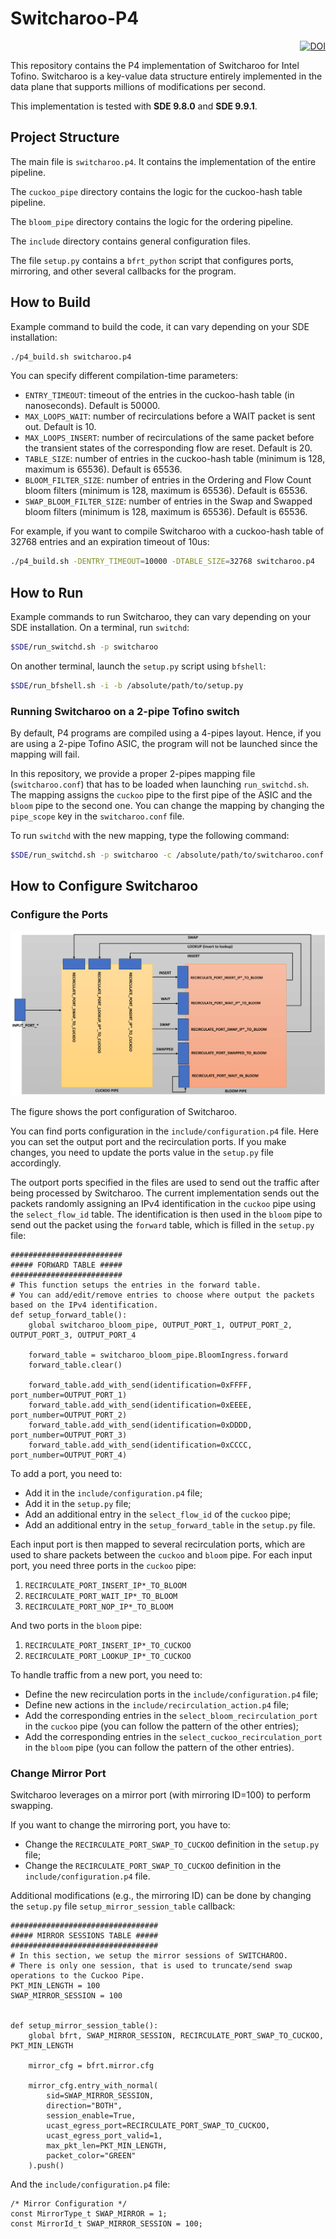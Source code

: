 # Switcharoo-P4

<p align="right">
    <a href="https://doi.org/10.5281/zenodo.10184767"><img src="https://zenodo.org/badge/DOI/10.5281/zenodo.10184767.svg" alt="DOI"></a>
</p>

This repository contains the P4 implementation of Switcharoo for Intel Tofino. 
Switcharoo is a key-value data structure entirely implemented in the data plane that supports millions of modifications per second.

This implementation is tested with **SDE 9.8.0** and **SDE 9.9.1**.

## Project Structure

The main file is `switcharoo.p4`. It contains the implementation of the entire pipeline. 

The `cuckoo_pipe` directory contains the logic for the cuckoo-hash table pipeline. 

The `bloom_pipe` directory contains the logic for the ordering pipeline. 

The `include` directory contains general configuration files. 

The file `setup.py` contains a `bfrt_python` script that configures ports, mirroring, and other several callbacks for the program.

## How to Build

Example command to build the code, it can vary depending on your SDE installation: 
```bash 
./p4_build.sh switcharoo.p4
```
You can specify different compilation-time parameters:
- `ENTRY_TIMEOUT`: timeout of the entries in the cuckoo-hash table (in nanoseconds). Default is 50000.
- `MAX_LOOPS_WAIT`: number of recirculations before a WAIT packet is sent out. Default is 10.
- `MAX_LOOPS_INSERT`: number of recirculations of the same packet before the transient states of the corresponding flow are reset. Default is 20.
- `TABLE_SIZE`: number of entries in the cuckoo-hash table (minimum is 128, maximum is 65536). Default is 65536.
- `BLOOM_FILTER_SIZE`: number of entries in the Ordering and Flow Count bloom filters (minimum is 128, maximum is 65536). Default is 65536.
- `SWAP_BLOOM_FILTER_SIZE`: number of entries in the Swap and Swapped bloom filters (minimum is 128, maximum is 65536). Default is 65536.

For example, if you want to compile Switcharoo with a cuckoo-hash table of 32768 entries and an expiration timeout of 10us:
```bash
./p4_build.sh -DENTRY_TIMEOUT=10000 -DTABLE_SIZE=32768 switcharoo.p4
```

## How to Run

Example commands to run Switcharoo, they can vary depending on your SDE installation.
On a terminal, run `switchd`:
```bash 
$SDE/run_switchd.sh -p switcharoo
```
On another terminal, launch the `setup.py` script using `bfshell`:
```bash 
$SDE/run_bfshell.sh -i -b /absolute/path/to/setup.py
```

### Running Switcharoo on a 2-pipe Tofino switch
By default, P4 programs are compiled using a 4-pipes layout. Hence, if you are using a 2-pipe Tofino ASIC, the program will not be launched since the mapping will fail. 

In this repository, we provide a proper 2-pipes mapping file (`switcharoo.conf`) that has to be loaded when launching `run_switchd.sh`. The mapping assigns the `cuckoo` pipe to the first pipe of the ASIC and the `bloom` pipe to the second one.
You can change the mapping by changing the `pipe_scope` key in the `switcharoo.conf` file.

To run `switchd` with the new mapping, type the following command:
```bash 
$SDE/run_switchd.sh -p switcharoo -c /absolute/path/to/switcharoo.conf
```

## How to Configure Switcharoo

### Configure the Ports

<p align="center">
    <img src=img/port-config.png?raw=true" alt="Port Configuration" />
</p>

The figure shows the port configuration of Switcharoo.

You can find ports configuration in the `include/configuration.p4` file. Here you can set the output port and 
the recirculation ports. If you make changes, you need to update the ports value in the `setup.py` file accordingly. 

The outport ports specified in the files are used to send out the traffic after being processed by Switcharoo. 
The current implementation sends out the packets randomly assigning an IPv4 identification in the `cuckoo` pipe using the `select_flow_id` table. The identification is then used in the `bloom` pipe to send out the packet using the `forward` table, which is filled in the `setup.py` file:

```python3
#########################
##### FORWARD TABLE #####
#########################
# This function setups the entries in the forward table.
# You can add/edit/remove entries to choose where output the packets based on the IPv4 identification.
def setup_forward_table():
    global switcharoo_bloom_pipe, OUTPUT_PORT_1, OUTPUT_PORT_2, OUTPUT_PORT_3, OUTPUT_PORT_4

    forward_table = switcharoo_bloom_pipe.BloomIngress.forward
    forward_table.clear()

    forward_table.add_with_send(identification=0xFFFF, port_number=OUTPUT_PORT_1)
    forward_table.add_with_send(identification=0xEEEE, port_number=OUTPUT_PORT_2)
    forward_table.add_with_send(identification=0xDDDD, port_number=OUTPUT_PORT_3)
    forward_table.add_with_send(identification=0xCCCC, port_number=OUTPUT_PORT_4)
```

To add a port, you need to:
- Add it in the `include/configuration.p4` file;
- Add it in the `setup.py` file;
- Add an additional entry in the `select_flow_id` of the `cuckoo` pipe;
- Add an additional entry in the `setup_forward_table` in the `setup.py` file.

Each input port is then mapped to several recirculation ports, which are used to share packets between the `cuckoo` and `bloom` pipe.
For each input port, you need three ports in the `cuckoo` pipe:
1. `RECIRCULATE_PORT_INSERT_IP*_TO_BLOOM`
2. `RECIRCULATE_PORT_WAIT_IP*_TO_BLOOM`
3. `RECIRCULATE_PORT_NOP_IP*_TO_BLOOM`

And two ports in the `bloom` pipe:
1. `RECIRCULATE_PORT_INSERT_IP*_TO_CUCKOO`
2. `RECIRCULATE_PORT_LOOKUP_IP*_TO_CUCKOO`

To handle traffic from a new port, you need to:
- Define the new recirculation ports in the `include/configuration.p4` file;
- Define new actions in the `include/recirculation_action.p4` file;
- Add the corresponding entries in the `select_bloom_recirculation_port` in the `cuckoo` pipe (you can follow the pattern of the other entries);
- Add the corresponding entries in the `select_cuckoo_recirculation_port` in the `bloom` pipe (you can follow the pattern of the other entries).

### Change Mirror Port
Switcharoo leverages on a mirror port (with mirroring ID=100) to perform swapping. 

If you want to change the mirroring port, you have to:
- Change the `RECIRCULATE_PORT_SWAP_TO_CUCKOO` definition in the `setup.py` file;
- Change the `RECIRCULATE_PORT_SWAP_TO_CUCKOO` definition in the `include/configuration.p4` file.

Additional modifications (e.g., the mirroring ID) can be done by changing the `setup.py` file `setup_mirror_session_table` callback:
```python3
#################################
##### MIRROR SESSIONS TABLE #####
#################################
# In this section, we setup the mirror sessions of SWITCHAROO.
# There is only one session, that is used to truncate/send swap operations to the Cuckoo Pipe.
PKT_MIN_LENGTH = 100
SWAP_MIRROR_SESSION = 100


def setup_mirror_session_table():
    global bfrt, SWAP_MIRROR_SESSION, RECIRCULATE_PORT_SWAP_TO_CUCKOO, PKT_MIN_LENGTH

    mirror_cfg = bfrt.mirror.cfg

    mirror_cfg.entry_with_normal(
        sid=SWAP_MIRROR_SESSION,
        direction="BOTH",
        session_enable=True,
        ucast_egress_port=RECIRCULATE_PORT_SWAP_TO_CUCKOO,
        ucast_egress_port_valid=1,
        max_pkt_len=PKT_MIN_LENGTH,
        packet_color="GREEN"
    ).push()
```

And the `include/configuration.p4` file:
```p4
/* Mirror Configuration */
const MirrorType_t SWAP_MIRROR = 1;
const MirrorId_t SWAP_MIRROR_SESSION = 100;
```
